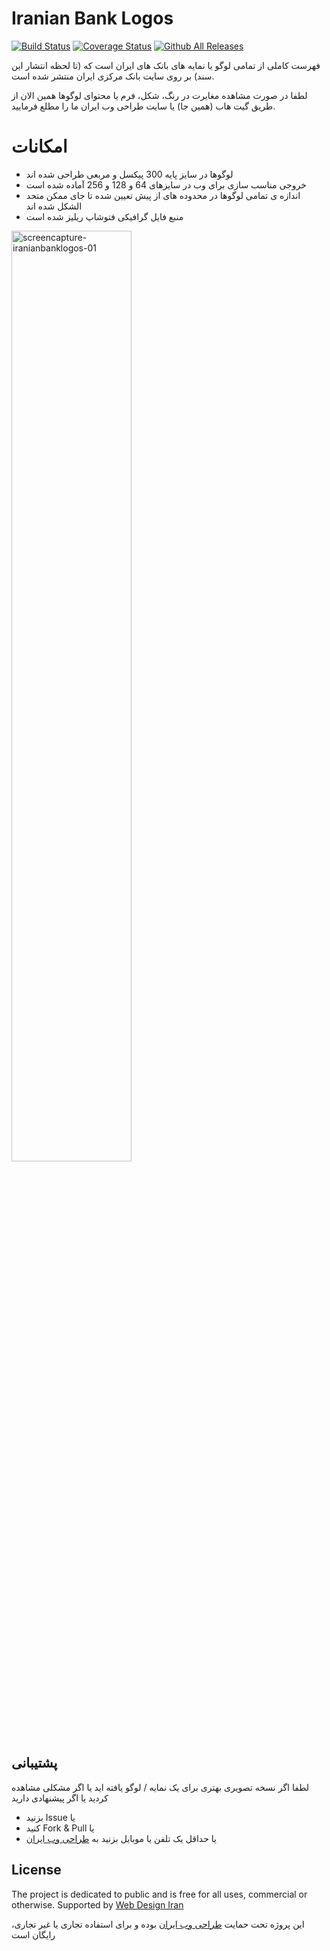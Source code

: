 # Iranian Bank Logos
[![Build Status](https://travis-ci.org/webdesigniran/IranianBankLogos.svg?branch=master)](https://travis-ci.org/webdesigniran/IranianBankLogos)
[![Coverage Status](https://coveralls.io/repos/github/webdesigniran/IranianBankLogos/badge.svg?branch=master)](https://coveralls.io/github/webdesigniran/IranianBankLogos?branch=master)
[![Github All Releases](https://img.shields.io/github/downloads/atom/atom/total.svg?maxAge=2592000?style=plastic)]()

فهرست کاملی از تمامی لوگو یا نمایه های بانک های ایران است که (تا لحظه انتشار این سند) بر روی سایت بانک مرکزی ایران منتشر شده است.

لطفا در صورت مشاهده مغایرت در رنگ، شکل، فرم یا محتوای لوگوها همین الان از طریق گیت هاب (همین جا) یا سایت طراحی وب ایران ما را مطلع فرمایید.

# امکانات
- لوگوها در سایز پایه 300 پیکسل و مربعی طراحی شده اند
- خروجی مناسب سازی برای وب در سایزهای 64 و 128 و 256 آماده شده است
- اندازه ی تمامی لوگوها در محدوده های از پیش تعیین شده تا جای ممکن متحد الشکل شده اند
- منبع فایل گرافیکی فتوشاپ ریلیز شده است


<img alt="screencapture-iranianbanklogos-01" src="https://cloud.githubusercontent.com/assets/6195199/15833653/01982676-2c3d-11e6-8bbf-00c1310d73de.png" width="61.8%">



## پشتیبانی
لطفا اگر نسخه تصویری بهتری برای یک نمایه / لوگو یافته اید
یا اگر مشکلی مشاهده کردید
یا اگر پیشنهادی دارید
- &#x202b;یا Issue بزنید
- &#x202b;یا Fork & Pull کنید
- &#x202b;یا حداقل یک تلفن یا موبایل بزنید به [طراحی وب ایران](http://webdesigniran.com)

## <a name="license"></a> License

The project is dedicated to public and is free for all uses, commercial or otherwise.
Supported by [Web Design Iran](http://webdesigniran.com)

این پروژه تحت حمایت
[طراحی وب ایران](http://webdesigniran.com)
 بوده و برای استفاده تجاری یا غیر تجاری، رایگان است

